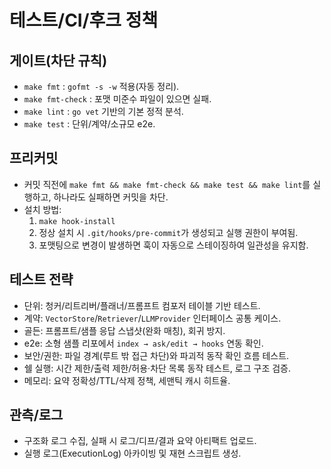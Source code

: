 # 테스트/CI/후크 정책

## 게이트(차단 규칙)
- `make fmt` : `gofmt -s -w` 적용(자동 정리).
- `make fmt-check` : 포맷 미준수 파일이 있으면 실패.
- `make lint` : `go vet` 기반의 기본 정적 분석.
- `make test` : 단위/계약/소규모 e2e.

## 프리커밋
- 커밋 직전에 `make fmt && make fmt-check && make test && make lint`를 실행하고, 하나라도 실패하면 커밋을 차단.
- 설치 방법:
  1) `make hook-install`
  2) 정상 설치 시 `.git/hooks/pre-commit`가 생성되고 실행 권한이 부여됨.
  3) 포맷팅으로 변경이 발생하면 훅이 자동으로 스테이징하여 일관성을 유지함.

## 테스트 전략
- 단위: 청커/리트리버/플래너/프롬프트 컴포저 테이블 기반 테스트.
- 계약: `VectorStore`/`Retriever`/`LLMProvider` 인터페이스 공통 케이스.
- 골든: 프롬프트/샘플 응답 스냅샷(완화 매칭), 회귀 방지.
- e2e: 소형 샘플 리포에서 `index → ask/edit → hooks` 연동 확인.
 - 보안/권한: 파일 경계(루트 밖 접근 차단)와 파괴적 동작 확인 흐름 테스트.
 - 쉘 실행: 시간 제한/출력 제한/허용·차단 목록 동작 테스트, 로그 구조 검증.
 - 메모리: 요약 정확성/TTL/삭제 정책, 세맨틱 캐시 히트율.

## 관측/로그
- 구조화 로그 수집, 실패 시 로그/디프/결과 요약 아티팩트 업로드.
 - 실행 로그(ExecutionLog) 아카이빙 및 재현 스크립트 생성.
